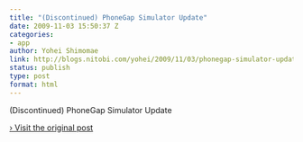 ```yaml
---
title: "(Discontinued) PhoneGap Simulator Update"
date: 2009-11-03 15:50:37 Z
categories:
- app
author: Yohei Shimomae
link: http://blogs.nitobi.com/yohei/2009/11/03/phonegap-simulator-update/
status: publish
type: post
format: html
---
```


(Discontinued) PhoneGap Simulator Update

[› Visit the original post](http://blogs.nitobi.com/yohei/2009/11/03/phonegap-simulator-update/)
